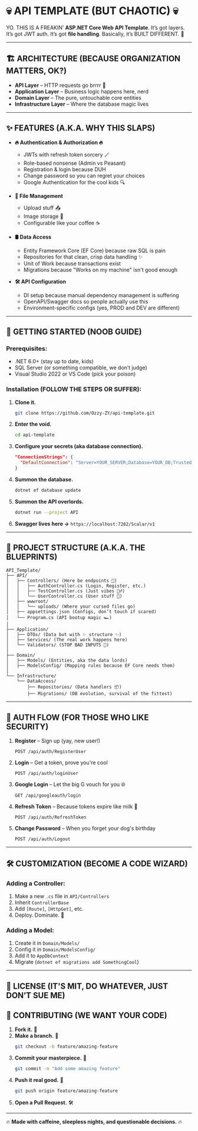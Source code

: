 # 💀 API TEMPLATE (BUT CHAOTIC) 💀

YO. THIS IS A FREAKIN’ **ASP.NET Core Web API Template**. It’s got layers. It’s got JWT auth. It’s got **file handling**. Basically, it’s BUILT DIFFERENT. 🚀

---
## 🏗️ ARCHITECTURE (BECAUSE ORGANIZATION MATTERS, OK?)

- **API Layer** – HTTP requests go brrrr 💨
- **Application Layer** – Business logic happens here, nerd
- **Domain Layer** – The pure, untouchable core entities
- **Infrastructure Layer** – Where the database magic lives

---
## ✨ FEATURES (A.K.A. WHY THIS SLAPS)

- **🔥 Authentication & Authorization 🔥**
  - JWTs with refresh token sorcery 🪄
  - Role-based nonsense (Admin vs Peasant)
  - Registration & login because DUH
  - Change password so you can regret your choices
  - Google Authentication for the cool kids 🔍

- **📂 File Management**
  - Upload stuff 📤
  - Image storage 📸
  - Configurable like your coffee ☕

- **🛢️ Data Access**
  - Entity Framework Core (EF Core) because raw SQL is pain
  - Repositories for that clean, crisp data handling ✨
  - Unit of Work because transactions exist
  - Migrations because "Works on my machine" isn't good enough

- **🛠️ API Configuration**
  - DI setup because manual dependency management is suffering
  - OpenAPI/Swagger docs so people actually use this
  - Environment-specific configs (yes, PROD and DEV are different)

---
## 🚀 GETTING STARTED (NOOB GUIDE)

### Prerequisites:
- .NET 6.0+ (stay up to date, kids)
- SQL Server (or something compatible, we don’t judge)
- Visual Studio 2022 or VS Code (pick your poison)

### Installation (FOLLOW THE STEPS OR SUFFER):
1. **Clone it.**
   ```sh
   git clone https://github.com/Ozzy-ZY/api-template.git
   ```
2. **Enter the void.**
   ```sh
   cd api-template
   ```
3. **Configure your secrets (aka database connection).**
   ```json
   "ConnectionStrings": {
     "DefaultConnection": "Server=YOUR_SERVER;Database=YOUR_DB;Trusted_Connection=True;MultipleActiveResultSets=true"
   }
   ```
4. **Summon the database.**
   ```sh
   dotnet ef database update
   ```
5. **Summon the API overlords.**
   ```sh
   dotnet run --project API
   ```
6. **Swagger lives here →** `https://localhost:7282/Scalar/v1`

---
## 📁 PROJECT STRUCTURE (A.K.A. THE BLUEPRINTS)

```
API_Template/
├── API/
│   ├── Controllers/ (Here be endpoints 🛑)
│   │   ├── AuthController.cs (Login, Register, etc.)
│   │   ├── TestController.cs (Just vibes 🤷‍♂️)
│   │   └── UserController.cs (User stuff 👤)
│   ├── wwwroot/
│   │   └── uploads/ (Where your cursed files go)
│   ├── appsettings.json (Configs, don’t touch if scared)
│   └── Program.cs (API bootup magic 🏎️)
│
├── Application/
│   ├── DTOs/ (Data but with ✨ structure ✨)
│   ├── Services/ (The real work happens here)
│   └── Validators/ (STOP BAD INPUTS 🚫)
│
├── Domain/
│   ├── Models/ (Entities, aka the data lords)
│   ├── ModelsConfig/ (Mapping rules because EF Core needs them)
│
└── Infrastructure/
    └── DataAccess/
        ├── Repositories/ (Data handlers 📦)
        ├── Migrations/ (DB evolution, survival of the fittest)
```

---
## 🔐 AUTH FLOW (FOR THOSE WHO LIKE SECURITY)

1. **Register** – Sign up (yay, new user!)
   ```http
   POST /api/auth/RegisterUser
   ```
2. **Login** – Get a token, prove you're cool
   ```http
   POST /api/auth/loginUser
   ```
3. **Google Login** – Let the big G vouch for you 🌐
   ```http
   GET /api/googleauth/login
   ```
4. **Refresh Token** – Because tokens expire like milk 🥛
   ```http
   POST /api/auth/RefreshToken
   ```
5. **Change Password** – When you forget your dog's birthday
   ```http
   POST /api/auth/Logout
   ```

---
## 🛠️ CUSTOMIZATION (BECOME A CODE WIZARD)

### Adding a Controller:
1. Make a new `.cs` file in `API/Controllers`
2. Inherit `ControllerBase`
3. Add `[Route]`, `[HttpGet]`, etc.
4. Deploy. Dominate. 🚀

### Adding a Model:
1. Create it in `Domain/Models/`
2. Config it in `Domain/ModelsConfig/`
3. Add it to `AppDbContext`
4. Migrate (`dotnet ef migrations add SomethingCool`)

---
## 📄 LICENSE (IT'S MIT, DO WHATEVER, JUST DON’T SUE ME)

## 🤝 CONTRIBUTING (WE WANT YOUR CODE)

1. **Fork it.** 📌
2. **Make a branch.** 🌿
   ```sh
   git checkout -b feature/amazing-feature
   ```
3. **Commit your masterpiece.** 🎨
   ```sh
   git commit -m "Add some amazing feature"
   ```
4. **Push it real good.** 🚀
   ```sh
   git push origin feature/amazing-feature
   ```
5. **Open a Pull Request.** 🛠️

---

🔥 **Made with caffeine, sleepless nights, and questionable decisions.** 🔥

